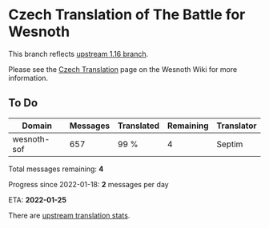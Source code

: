# Czech Translation of The Battle for Wesnoth

This branch reflects [upstream 1.16 branch](https://github.com/wesnoth/wesnoth/tree/1.16).

Please see the [Czech Translation](https://wiki.wesnoth.org/CzechTranslation) page on the Wesnoth Wiki for more information.

## To Do

Domain | Messages | Translated | Remaining | Translator
------ | -------- | ---------- | --------- | ----------
wesnoth-sof | 657 | 99 % | 4 | Septim

Total messages remaining: **4**

Progress since 2022-01-18: **2** messages per day

ETA: **2022-01-25**

There are [upstream translation stats](https://www.wesnoth.org/gettext/?view=langs&version=branch&lang=cs).
